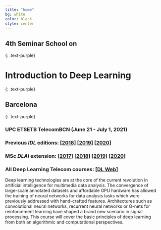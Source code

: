 ```yaml
---
title: "home"
bg: white
color: black
style: center
---
```


## 4th Seminar School on
{: .text-purple}
# **Introduction to Deep Learning**
{: .text-purple}
## Barcelona
{: .text-purple}

### **UPC ETSETB TelecomBCN** (June 21 - July 1, 2021)

### Previous _IDL_ editions: [[2018]][IDL2018] [[2019]][IDL2019] [[2020]][IDL2020]
### MSc _DLAI_ extension: [[2017]][DLAI2017] [[2018]][DLAI2018] [[2019]][IDL2019] [[2020]][DLAI2020]
### All Deep Learning Telecom courses: [[DL Web]][lectures-all]

[IDL2018]: https://telecombcn-dl.github.io/2018-idl/
[IDL2019]: https://telecombcn-dl.github.io/2019-idl/
[IDL2020]: https://telecombcn-dl.github.io/idl-2020/

[DLAI2017]: https://telecombcn-dl.github.io/2017-dlai/
[DLAI2018]: https://telecombcn-dl.github.io/2018-dlai/
[DLAI2019]: https://telecombcn-dl.github.io/dlai-2019/
[DLAI2020]: https://telecombcn-dl.github.io/dlai-2020/

[lectures-all]: https://deeplearning.telecos.upc.edu/

Deep learning technologies are at the core of the current revolution in artificial intelligence for multimedia data analysis. The convergence of large-scale annotated datasets and affordable GPU hardware has allowed the training of neural networks for data analysis tasks which were previously addressed with hand-crafted features. Architectures such as convolutional neural networks, recurrent neural networks or Q-nets for reinforcement learning have shaped a brand new scenario in signal processing. This course will cover the basic principles of deep learning from both an algorithmic and computational perspectives.
